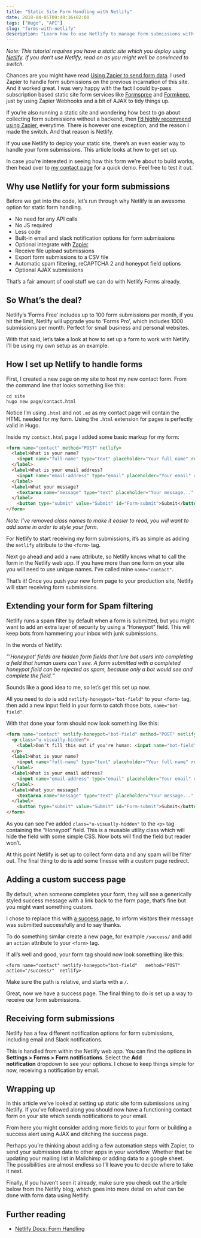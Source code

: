 ```yaml
---
title: "Static Site Form Handling with Netlify"
date: 2018-04-05T09:49:36+02:00
tags: ["Hugo", "API"]
slug: "forms-with-netlify"
description: "Learn how to use Netlify to manage form submissions with automatic spam filtering."
---
```


_Note: This tutorial requires you have a static site which you deploy using [Netlify](https://www.netlify.com/). If you don‘t use Netlify, read on as you might well be convinced to switch._

Chances are you might have read [Using Zapier to send form data](/articles/form-data-with-zapier/). I used Zapier to handle form submissions on the previous incarnation of this site. And it worked great. I was very happy with the fact I could by-pass subscription based static site form services like [Formspree](https://formspree.io/) and [Formkeep](https://formkeep.com/), just by using Zapier Webhooks and a bit of AJAX to tidy things up.

If you’re also running a static site and wondering how best to go about collecting form submissions without a backend, then [I’d highly recommend using Zapier](/articles/form-data-with-zapier/), everytime. There is however one exception, and the reason I made the switch. And that reason is Netlify.

If you use Netlify to deploy your static site, there’s an even easier way to handle your form submissions. This article looks at how to get set up.

In case you’re interested in seeing how this form we’re about to build works, then head over to [my contact page](/contact/) for a quick demo. Feel free to test it out.

## Why use Netlify for your form submissions

Before we get into the code, let’s run through why Netlify is an awesome option for static form handling.

- No need for any API calls
- No JS required
- Less code
- Built-in email and slack notification options for form submissions
- Optional integrate with [Zapier](https://zapier.com/)
- Receive file upload submissions
- Export form submissions to a CSV file
- Automatic spam filtering, reCAPTCHA 2 and honeypot field options
- Optional AJAX submissions

That’s a fair amount of cool stuff we can do with Netlify Forms already.

## So What’s the deal?

Netlify’s ’Forms Free’ includes up to 100 form submissions per month, if you hit the limit, Netlify will upgrade you to ’Forms Pro’, which includes 1000 submissions per month. Perfect for small business and personal websites.

With that said, let’s take a look at how to set up a form to work with Netlify. I’ll be using my own setup as an example.

## How I set up Netlify to handle forms

First, I created a new page on my site to host my new contact form. From the command line that looks something like this:

```
cd site
hugo new page/contact.html
```

Notice I’m using `.html` and not `.md` as my contact page will contain the HTML needed for my form. Using the `.html` extension for pages is perfectly valid in Hugo.

Inside my `contact.html` page I added some basic markup for my form:

```html
<form name="contact" method="POST" netlify>
  <label>What is your name?
    <input name="full-name" type="text" placeholder="Your full name" required>
  </label>
  <label>What is your email address?
    <input name="email-address" type="email" placeholder="Your email" required>
  </label>
  <label>What your message?
    <textarea name="message" type="text" placeholder="Your message..." required></textarea>
  </label>
    <button type="submit" value="Submit" id="Form-submit">Submit</button>
</form>
```

_Note: I’ve removed class names to make it easier to read, you will want to add some in order to style your form._

For Netlify to start receiving my form submissions, it’s as simple as adding the `netlify` attribute to the `<form>` tag.

Next go ahead and add a `name` attribute, so Netlify knows what to call the form in the Netlify web app. If you have more than one form on your site you will need to use unique names. I’ve called mine `name="contact"`.

That’s it! Once you push your new form page to your production site, Netlify will start receiving form submissions.

## Extending your form for Spam filtering

Netlify runs a spam filter by default when a form is submitted, but you might want to add an extra layer of security by using a “Honeypot” field. This will keep bots from hammering your inbox with junk submissions.

In the words of Netlify:

_”‘Honeypot‘ fields are hidden form fields that lure bot users into completing a field that human users can’t see. A form submitted with a completed honeypot field can be rejected as spam, because only a bot would see and complete the field.“_

Sounds like a good idea to me, so let’s get this set up now.

All you need to do is add `netlify-honeypot="bot-field"` to your `<form>` tag, then add a new input field in your form to catch those bots, `name="bot-field"`.

With that done your form should now look something like this:

```html
<form name="contact" netlify-honeypot="bot-field" method="POST" netlify>
  <p class=“u-visually-hidden">
    <label>Don’t fill this out if you're human: <input name="bot-field"></label>
  </p>
  <label>What is your name?
    <input name="full-name" type="text" placeholder="Your full name" required>
  </label>
  <label>What is your email address?
    <input name="email-address" type="email" placeholder="Your email" required>
  </label>
  <label>What your message?
    <textarea name="message" type="text" placeholder="Your message..." required></textarea>
  </label>
    <button type="submit" value="Submit" id="Form-submit">Submit</button>
</form>
```

As you can see I’ve added `class="u-visually-hidden"` to the `<p>` tag containing the “Honeypot” field. This is a reusable utility class which will hide the field with some simple CSS. Now bots will find the field but reader won’t.

At this point Netlify is set up to collect form data and any spam will be filter out. The final thing to do is add some finesse with a custom page redirect.

## Adding a custom success page  

By default, when someone completes your form, they will see a generically styled success message with a link back to the form page, that’s fine but you might want something custom.

I chose to replace this with [a success page](/success/), to inform visitors their message was submitted successfully and to say thanks.

To do something similar create a new page, for example `/success/` and add an `action` attribute to your `<form>` tag.

If all’s well and good, your form tag should now look something like this:

```
<form name="contact" netlify-honeypot="bot-field"   method="POST" action="/success/"  netlify>
```

Make sure the path is relative, and starts with a `/`.

Great, now we have a success page. The final thing to do is set up a way to receive our form submissions.

## Receiving form submissions

Netlify has a few different notification options for form submissions, including email and Slack notifications.

This is handled from within the Netlify web app. You can find the options in __Settings > Forms > Form notifications__. Select the __Add notification__ dropdown to see your options. I chose to keep things simple for now, receiving a notification by email.

## Wrapping up

In this article we’ve looked at setting up static site form submissions using Netlify. If you’ve followed along you should now have a functioning contact form on your site which sends notifications to your email.

From here you might consider adding more fields to your form or building a success alert using AJAX and ditching the success page.

Perhaps you’re thinking about adding a few automation steps with Zapier, to send your submission data to other apps in your workflow. Whether that be updating your mailing list in Mailchimp or adding data to a google sheet. The possibilities are almost endless so I’ll leave you to decide where to take it next.

Finally, if you haven’t seen it already, make sure you check out the article below from the Netlify blog, which goes into more detail on what can be done with form data using Netlify.

## Further reading

- [Netlify Docs: Form Handling](https://www.netlify.com/docs/form-handling/)
